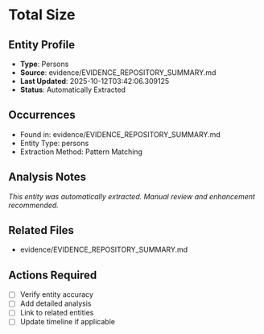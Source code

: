 # Total Size

## Entity Profile
- **Type**: Persons
- **Source**: evidence/EVIDENCE_REPOSITORY_SUMMARY.md
- **Last Updated**: 2025-10-12T03:42:06.309125
- **Status**: Automatically Extracted

## Occurrences
- Found in: evidence/EVIDENCE_REPOSITORY_SUMMARY.md
- Entity Type: persons
- Extraction Method: Pattern Matching

## Analysis Notes
*This entity was automatically extracted. Manual review and enhancement recommended.*

## Related Files
- evidence/EVIDENCE_REPOSITORY_SUMMARY.md

## Actions Required
- [ ] Verify entity accuracy
- [ ] Add detailed analysis
- [ ] Link to related entities
- [ ] Update timeline if applicable
